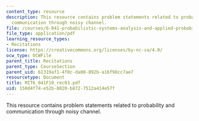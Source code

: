```yaml
---
content_type: resource
description: This resource contains problem statements related to probability and
  communication through noisy channel.
file: /courses/6-041-probabilistic-systems-analysis-and-applied-probability-fall-2010/150d4f74e52b8820b8727512a414e57f_MIT6_041F10_rec03.pdf
file_type: application/pdf
learning_resource_types:
- Recitations
license: https://creativecommons.org/licenses/by-nc-sa/4.0/
ocw_type: OCWFile
parent_title: Recitations
parent_type: CourseSection
parent_uid: 61319af1-4f0c-da08-892b-a16f98cc7ae7
resourcetype: Document
title: MIT6_041F10_rec03.pdf
uid: 150d4f74-e52b-8820-b872-7512a414e57f
---
```

This resource contains problem statements related to probability and communication through noisy channel.